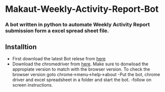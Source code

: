 # Makaut-Weekly-Activity-Report-Bot
### A bot written in python to automate Weekly Activity Report submission form a excel spread sheet file.

## Installtion
- First download the latest Bot relese from [here]()
- Download the chromedriver from [here](). Make sure to donwload the appropiate version to match with the browser version. To check the browser version goto chrome->menu->help->about
-Put the bot, chrome driver and excel spreadsheet in a folder and start the bot.
-follow on screen instructions.

